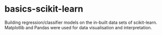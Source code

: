# basics-scikit-learn

Building regression/classifier models on the in-built data sets of scikit-learn.
Matplotlib and Pandas were used for data visualisation and interpretation.
